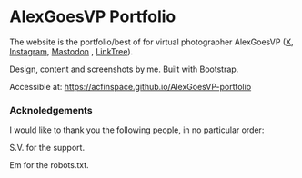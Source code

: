 # AlexGoesVP Portfolio

The website is the portfolio/best of for virtual photographer AlexGoesVP ([X](https://twitter.com/AlexGoesVP), [Instagram](https://www.instagram.com/alexgoesvp/), [Mastodon](https://mastodon.online/@alexgoesvp) , [LinkTree](https://linktr.ee/alexgoesvp)).

Design, content and screenshots by me. Built with Bootstrap.

Accessible at: https://acfinspace.github.io/AlexGoesVP-portfolio


### Acknoledgements

I would like to thank you the following people, in no particular order:

S.V. for the support.

Em for the robots.txt.


